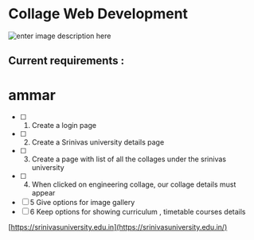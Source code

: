 # Collage Web Development
![enter image description here](https://srinivasuniversity.edu.in/asset/img/logo.png)

## Current requirements :
# ammar
 

 - [ ] 1. Create a login page
 - [ ]  2. Create a Srinivas university details page
 - [ ] 3. Create a page with list of all the collages under the srinivas university
 - [ ] 4. When clicked on engineering collage, our collage details must appear
 - [ ] 5 Give options for image gallery
 - [ ] 6 Keep options for showing curriculum , timetable courses details

[https://srinivasuniversity.edu.in](https://srinivasuniversity.edu.in/)

